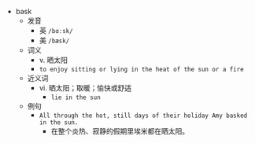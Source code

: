 - bask
  - 发音
    - 英 `/bɑːsk/`
    - 美 `/bæsk/`
  - 词义
    - v. 晒太阳
    - `to enjoy sitting or lying in the heat of the sun or a fire`
  - 近义词
    - vi. 晒太阳；取暖；愉快或舒适
      - `lie in the sun`
  - 例句
    - `All through the hot, still days of their holiday Amy basked in the sun.`
      - 在整个炎热、寂静的假期里埃米都在晒太阳。

